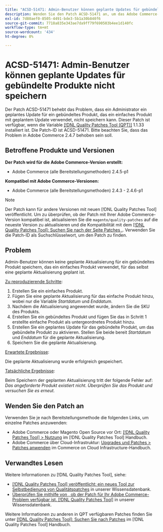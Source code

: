```yaml
---
title: "ACSD-51471: Admin-Benutzer können geplante Updates für gebündelte Produkte nicht speichern."
description: Wenden Sie den Patch ACSD-51471 an, um das Adobe Commerce-Problem zu beheben, bei dem ein Admin-Benutzer ein geplantes Update für ein gebündeltes Produkt, das ein einfaches Produkt mit geplantem Update verwendet, nicht speichern kann.
exl-id: 7d80aef0-8505-4491-bde3-5b1a30b840f6
source-git-commit: 7718a835e343ae7da9ff79f690503b4ee1d140fc
workflow-type: tm+mt
source-wordcount: '434'
ht-degree: 0%

---
```


# ACSD-51471: Admin-Benutzer können geplante Updates für gebündelte Produkte nicht speichern

Der Patch ACSD-51471 behebt das Problem, dass ein Administrator ein geplantes Update für ein gebündeltes Produkt, das ein einfaches Produkt mit geplantem Update verwendet, nicht speichern kann. Dieser Patch ist verfügbar, wenn die Variable [[!DNL Quality Patches Tool (QPT)]](/help/announcements/adobe-commerce-announcements/magento-quality-patches-released-new-tool-to-self-serve-quality-patches.md) 1.1.33 installiert ist. Die Patch-ID ist ACSD-51471. Bitte beachten Sie, dass das Problem in Adobe Commerce 2.4.7 behoben sein soll.

## Betroffene Produkte und Versionen

**Der Patch wird für die Adobe Commerce-Version erstellt:**

* Adobe Commerce (alle Bereitstellungsmethoden) 2.4.5-p1

**Kompatibel mit Adobe Commerce-Versionen:**

* Adobe Commerce (alle Bereitstellungsmethoden) 2.4.3 - 2.4.6-p1

>[!NOTE]
>
>Der Patch kann für andere Versionen mit neuen [!DNL Quality Patches Tool] veröffentlicht. Um zu überprüfen, ob der Patch mit Ihrer Adobe Commerce-Version kompatibel ist, aktualisieren Sie die `magento/quality-patches` auf die neueste Version zu aktualisieren und die Kompatibilität mit dem [[!DNL Quality Patches Tool]: Suchen Sie nach der Seite Patches .](https://experienceleague.adobe.com/tools/commerce-quality-patches/index.html). Verwenden Sie die Patch-ID als Suchschlüsselwort, um den Patch zu finden.

## Problem

Admin-Benutzer können keine geplante Aktualisierung für ein gebündeltes Produkt speichern, das ein einfaches Produkt verwendet, für das selbst eine geplante Aktualisierung geplant ist.

<u>Zu reproduzierende Schritte</u>:

1. Erstellen Sie ein einfaches Produkt.
1. Fügen Sie eine geplante Aktualisierung für das einfache Produkt hinzu, wobei nur die Variable *Startdatum* und *Enddatum*.
1. Nachdem die Aktualisierung angewendet wurde, ändern Sie die SKU des Produkts.
1. Erstellen Sie ein gebündeltes Produkt und fügen Sie das in Schritt 1 erstellte einfache Produkt als untergeordnetes Produkt hinzu.
1. Erstellen Sie ein geplantes Update für das gebündelte Produkt, um das gebündelte Produkt zu aktivieren. Stellen Sie beide bereit *Startdatum* und *Enddatum* für die geplante Aktualisierung.
1. Speichern Sie die geplante Aktualisierung.

<u>Erwartete Ergebnisse</u>:

Die geplante Aktualisierung wurde erfolgreich gespeichert.

<u>Tatsächliche Ergebnisse</u>:

Beim Speichern der geplanten Aktualisierung tritt der folgende Fehler auf: *Das angeforderte Produkt existiert nicht. Überprüfen Sie das Produkt und versuchen Sie es erneut.*

## Wenden Sie den Patch an

Verwenden Sie je nach Bereitstellungsmethode die folgenden Links, um einzelne Patches anzuwenden:

* Adobe Commerce oder Magento Open Source vor Ort: [[!DNL Quality Patches Tool] > Nutzung](https://experienceleague.adobe.com/docs/commerce-operations/tools/quality-patches-tool/usage.html) im [!DNL Quality Patches Tool] Handbuch.
* Adobe Commerce über Cloud-Infrastruktur: [Upgrades und Patches > Patches anwenden](https://experienceleague.adobe.com/docs/commerce-cloud-service/user-guide/develop/upgrade/apply-patches.html) im Commerce on Cloud Infrastructure-Handbuch.

## Verwandtes Lesen

Weitere Informationen zu [!DNL Quality Patches Tool], siehe:

* [[!DNL Quality Patches Tool] veröffentlicht: ein neues Tool zur Selbstbedienung von Qualitätspatches](/help/announcements/adobe-commerce-announcements/magento-quality-patches-released-new-tool-to-self-serve-quality-patches.md) in unserer Wissensdatenbank.
* [Überprüfen Sie mithilfe von , ob der Patch für Ihr Adobe Commerce-Problem verfügbar ist. [!DNL Quality Patches Tool]](/help/support-tools/patches-available-in-qpt-tool/check-patch-for-magento-issue-with-magento-quality-patches.md) in unserer Wissensdatenbank.

Weitere Informationen zu anderen in QPT verfügbaren Patches finden Sie unter [[!DNL Quality Patches Tool]: Suchen Sie nach Patches](https://experienceleague.adobe.com/tools/commerce-quality-patches/index.html) im [!DNL Quality Patches Tool] Handbuch.
